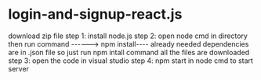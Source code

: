 # login-and-signup-react.js

download zip file 
step 1: install node.js
step 2: open node cmd in directory then run command ------>   npm install---- already needed dependencies are in .json file so just run npm intall command all the files are downloaded
step 3: open the code in visual studio 
step 4: npm start in node cmd to start server
